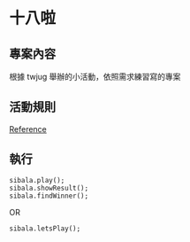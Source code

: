 # 十八啦

## 專案內容
根據 twjug 舉辦的小活動，依照需求練習寫的專案

## 活動規則
[Reference](https://github.com/bng86/dice18-dojo-kotlin-20180130?fbclid=IwAR0vjf2sJIUcEmgU4L8oZfkhlriEuG9caQoZy2KCe4-xbdXZ5KPmEdDyGFg#%E6%B4%BB%E5%8B%95%E8%A6%8F%E5%89%87)

## 執行
```
sibala.play();
sibala.showResult();
sibala.findWinner();
```

OR

```
sibala.letsPlay();
```
